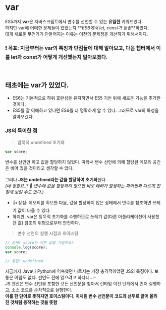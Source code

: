 # var

ES5까지 **var**은 자바스크립트에서 변수를 선언할 수 있는 **유일한** 키워드였다. <br>
하지만 var에 어떠한 문제들이 있었는지 **_ES6에서 let, const가 등장_**하였다. <br>
대개 새로운 무언가가 만들어지는 이유는 이전의 문제점을 개선하기 위해서이다. <br>

### **❗ 목표: 지금부터는 var의 특징과 단점들에 대해 알아보고, 다음 챕터에서 이를 let과 const가 어떻게 개선했는지 알아보겠다.**

<br>

## 태초에는 var가 있었다.

- ES6는 기본적으로 하위 호환성을 유지하면서 ES5 기반 위에 새로운 기능을 추가한 것이다.
- ES5를 잘 이해하고 있다면 ES6를 더 명확하게 알 수 있다. 그러므로 var의 특성을 알아보겠다.

### JS의 특이한 점

> 암묵적 undefined 초기화

```javascript
var score;
```

변수를 선언만 하고 값을 할당하지 않았다. 따라서 변수 선언에 의해 할당된 메모리 공간은 비어 있을 것이라고 생각할 수 있다. <br><br>
그러나 **JS는 undefined라는 값을 할당하여 초기화**한다. <br>
_(네 정말요..? 👀 변수에 값을 할당하지 않으면 바로 에러가 발생하는 파이썬과 다르게 친절해 보일 수도 있다.)_ <br>

- 👍 장점: 메모리를 확보한 다음, 값을 할당하지 않은 상태에서 변수를 참조하면 쓰레기 값이 나올 수 있다.
- 하지만, var은 암묵적 초기화를 수행하므로 쓰레기 값(다른 어플리케이션이 사용했던 값) 참조의 위험으로부터 안전하다.
  <br>

> 변수 선언의 실행 시점과 호이스팅

```javascript
// 문제! score는 어떤 값을 가질까요?
console.log(score);
var score;

// 정답: undefined
```

지금까지 Java나 Python에 익숙했던 나로서는 가장 충격적이었던 JS의 특징이다. 보통은 어림도 없다. 선언도 전에 읽으려고 하다니.. 💦<br>
JS 엔진은 변수 선언을 포함한 모든 선언문을 찾아서 런타임 이전 단계에서 먼저 실행하고, 소스 코드를 순차적으로 실행한다. <br>
**이를 한 단어로 뜻하자면 호이스팅이다. 이처럼 변수 선언문이 코드의 선두로 끌어 올려진 것처럼 동작하는 것을 뜻함**
